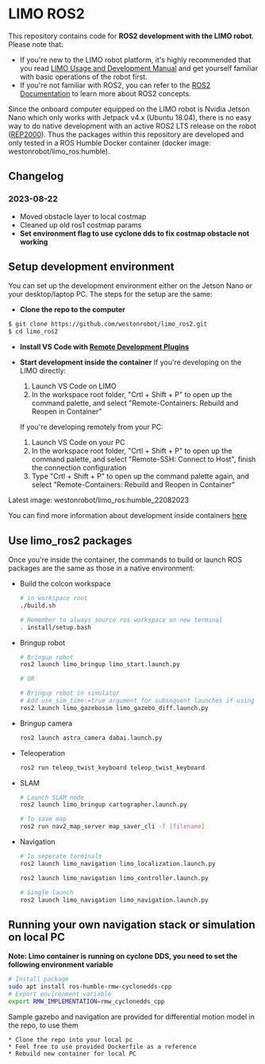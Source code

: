 # LIMO ROS2

This repository contains code for **ROS2 development with the LIMO robot**. Please note that:

* If you're new to the LIMO robot platform, it's highly recommended that you read [LIMO Usage and Development Manual](https://github.com/agilexrobotics/limo-doc/blob/master/Limo%20user%20manual(EN).md) and get yourself familiar with basic operations of the robot first. 
* If you're not familiar with ROS2, you can refer to the [ROS2 Documentation](https://docs.ros.org/en/humble/index.html) to learn more about ROS2 concepts. 

Since the onboard computer equipped on the LIMO robot is Nvidia Jetson Nano which only works with Jetpack v4.x (Ubuntu 18.04), there is no easy way to do native development with an active ROS2 LTS release on the robot ([REP2000](https://www.ros.org/reps/rep-2000.html)). Thus the packages within this repository are developed and only tested in a ROS Humble Docker container (docker image: westonrobot/limo_ros:humble).

## Changelog

### 2023-08-22

- Moved obstacle layer to local costmap
- Cleaned up old ros1 costmap params
- **Set environment flag to use cyclone dds to fix costmap obstacle not working**

## Setup development environment

You can set up the development environment either on the Jetson Nano or your desktop/laptop PC. The steps for the setup are the same:

* **Clone the repo to the computer**

```bash
$ git clone https://github.com/westonrobot/limo_ros2.git
$ cd limo_ros2
```

* **Install VS Code with [Remote Development Plugins](https://marketplace.visualstudio.com/items?itemName=ms-vscode-remote.vscode-remote-extensionpack)**

* **Start development inside the container**
    If you're developing on the LIMO directly:
    1. Launch VS Code on LIMO
    2. In the workspace root folder, "Crtl + Shift + P" to open up the command palette, and select "Remote-Containers: Rebuild and Reopen in Container"

    If you're developing remotely from your PC:
    1. Launch VS Code on your PC
    2. In the workspace root folder, "Crtl + Shift + P" to open up the command palette, and select "Remote-SSH: Connect to Host", finish the connection configuration
    3. Type "Crtl + Shift + P" to open up the command palette again, and select "Remote-Containers: Rebuild and Reopen in Container"

Latest image: westonrobot/limo_ros:humble_22082023

You can find more information about development inside containers [here](./docs/README.md)

## Use limo_ros2 packages

Once you're inside the container, the commands to build or launch ROS packages are the same as those in a native environment:

* Build the colcon workspace
  
    ```bash
    # in workspace root
    ./build.sh

    # Remember to always source ros workspace on new terminal
    . install/setup.bash
    ```

* Bringup robot

    ```bash
    # Bringup robot
    ros2 launch limo_bringup limo_start.launch.py

    # OR

    # Bringup robot in simulator
    # Add use_sim_time:=true argument for subsequent launches if using sim
    ros2 launch limo_gazebosim limo_gazebo_diff.launch.py
    ```

* Bringup camera
  
    ```bash
    ros2 launch astra_camera dabai.launch.py
    ```

* Teleoperation

    ```bash
    ros2 run teleop_twist_keyboard teleop_twist_keyboard
    ```

* SLAM

    ```bash
    # Launch SLAM node
    ros2 launch limo_bringup cartographer.launch.py

    # To save map
    ros2 run nav2_map_server map_saver_cli -f [filename]
    ```

* Navigation

    ```bash
    # In seperate terminals
    ros2 launch limo_navigation limo_localization.launch.py

    ros2 launch limo_navigation limo_controller.launch.py

    # Single launch
    ros2 launch limo_navigation limo_navigation.launch.py
    ```

## Running your own navigation stack or simulation on local PC

**Note: Limo container is running on cyclone DDS, you need to set the following environment variable**

```bash
# Install package
sudo apt install ros-humble-rmw-cyclonedds-cpp
# Export environment variable
export RMW_IMPLEMENTATION=rmw_cyclonedds_cpp
```

Sample gazebo and navigation are provided for differential motion model in the repo, to use them

    * Clone the repo into your local pc
    * Feel free to use provided Dockerfile as a reference
    * Rebuild new container for local PC